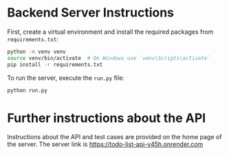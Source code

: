 # Backend Server Instructions

First, create a virtual environment and install the required packages from `requirements.txt`:

```bash
python -m venv venv
source venv/bin/activate  # On Windows use `venv\Scripts\activate`
pip install -r requirements.txt
```

To run the server, execute the `run.py` file:

```bash
python run.py
```
# Further instructions about the API
Instructions about the API and test cases are provided on the home page of the server.
The server link is https://todo-list-api-y45h.onrender.com